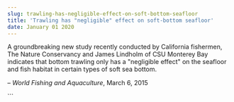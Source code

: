 ```yaml
---
slug: trawling-has-negligible-effect-on-soft-bottom-seafloor
title: 'Trawling has "negligible" effect on soft-bottom seafloor'
date: January 01 2020
---
```


  
<p>
  A groundbreaking new study recently conducted by California fishermen, The
  Nature Conservancy and James Lindholm of CSU Monterey Bay indicates that
  bottom trawling only has a "negligible effect" on the seafloor and fish
  habitat in certain types of soft sea bottom.
</p>
<p>– <em>World Fishing and Aquaculture</em>, March 6, 2015</p>
```
